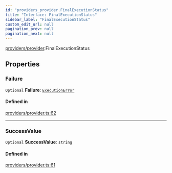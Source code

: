 ```yaml
---
id: "providers_provider.FinalExecutionStatus"
title: "Interface: FinalExecutionStatus"
sidebar_label: "FinalExecutionStatus"
custom_edit_url: null
pagination_prev: null
pagination_next: null
---
```


[providers/provider](../modules/providers_provider.md).FinalExecutionStatus

## Properties

### Failure

 `Optional` **Failure**: [`ExecutionError`](providers_provider.ExecutionError.md)

#### Defined in

[providers/provider.ts:62](https://github.com/maxhr/near--near-api-js/blob/d8efa7d5/packages/near-api-js/src/providers/provider.ts#L62)

___

### SuccessValue

 `Optional` **SuccessValue**: `string`

#### Defined in

[providers/provider.ts:61](https://github.com/maxhr/near--near-api-js/blob/d8efa7d5/packages/near-api-js/src/providers/provider.ts#L61)
